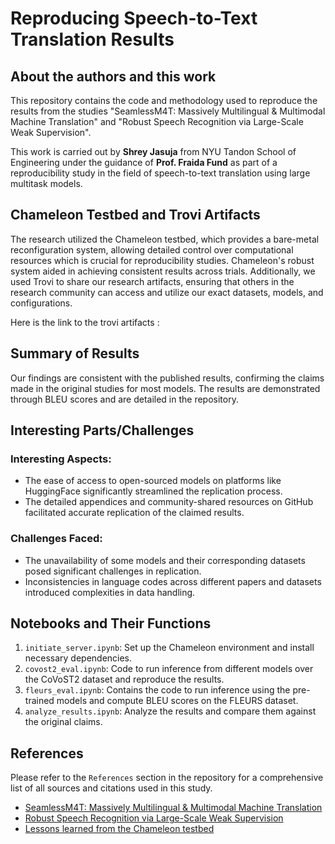 
# Reproducing Speech-to-Text Translation Results

## About the authors and this work

This repository contains the code and methodology used to reproduce the results from the studies "SeamlessM4T: Massively Multilingual & Multimodal Machine Translation" and "Robust Speech Recognition via Large-Scale Weak Supervision". 

This work is carried out by **Shrey Jasuja** from NYU Tandon School of Engineering under the guidance of **Prof. Fraida Fund** as part of a reproducibility study in the field of speech-to-text translation using large multitask models.

## Chameleon Testbed and Trovi Artifacts

The research utilized the Chameleon testbed, which provides a bare-metal reconfiguration system, allowing detailed control over computational resources which is crucial for reproducibility studies. Chameleon's robust system aided in achieving consistent results across trials. Additionally, we used Trovi to share our research artifacts, ensuring that others in the research community can access and utilize our exact datasets, models, and configurations.

Here is the link to the trovi artifacts : 

## Summary of Results

Our findings are consistent with the published results, confirming the claims made in the original studies for most models. The results are demonstrated through BLEU scores and are detailed in the repository.

## Interesting Parts/Challenges

### Interesting Aspects:
- The ease of access to open-sourced models on platforms like HuggingFace significantly streamlined the replication process.
- The detailed appendices and community-shared resources on GitHub facilitated accurate replication of the claimed results.

### Challenges Faced:
- The unavailability of some models and their corresponding datasets posed significant challenges in replication.
- Inconsistencies in language codes across different papers and datasets introduced complexities in data handling.

## Notebooks and Their Functions

1. `initiate_server.ipynb`: Set up the Chameleon environment and install necessary dependencies.
2. `covost2_eval.ipynb`: Code to run inference from different models over the CoVoST2 dataset and reproduce the results.
3. `fleurs_eval.ipynb`: Contains the code to run inference using the pre-trained models and compute BLEU scores on the FLEURS dataset.
4. `analyze_results.ipynb`: Analyze the results and compare them against the original claims.

## References

Please refer to the `References` section in the repository for a comprehensive list of all sources and citations used in this study.

- [SeamlessM4T: Massively Multilingual & Multimodal Machine Translation](https://arxiv.org/abs/2308.11596)
- [Robust Speech Recognition via Large-Scale Weak Supervision](https://arxiv.org/abs/2212.04356)
- [Lessons learned from the Chameleon testbed](https://dl.acm.org/doi/abs/10.5555/3489146.3489161)

